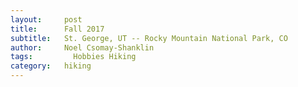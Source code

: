 ```yaml
---
layout:     post
title:      Fall 2017
subtitle:   St. George, UT -- Rocky Mountain National Park, CO
author:     Noel Csomay-Shanklin
tags: 		  Hobbies Hiking
category:   hiking
---
```

<!-- Start Writing Below in Markdown -->
<script src="https://cdn.jsdelivr.net/npm/publicalbum@latest/dist/pa-embed-player.min.js" async></script>
<div class="pa-embed-player" style="width:100%; height:480px; display:none;"
  data-link="https://photos.app.goo.gl/NPqq8PqXpmvJYHM99"
  data-title="Fall 2017"
  data-description="11 new photos · Album by Noel C-S">
  <img data-src="https://lh3.googleusercontent.com/YY81MAiR3KzkKjeNb6_mX4F70GuIRl97gWXCCZLLrzQOu3xg6ME2Q0NBnMW0r0C6ccCjAQoSOWtXzinbDJ84_kzlgLR0Qv4sbI-Yf0WK7NlyH4_0IYQFDPWP4AIgTeKL1nMDUtYnUig=w1920-h1080" src="" alt="" />
  <img data-src="https://lh3.googleusercontent.com/dKJIfqeG2YCfz2V41N37C3ZveOW-ON_8Q7al_do4FdeMY8WourhGJMD0T3wSavxLBYYzZgapJUBbQqhSzqiPiQ23Z0nHzgKFf3mj29cIos7bcKRxEM6BkEWQiZqAw6JXL4T0XRrhoTk=w1920-h1080" src="" alt="" />
  <img data-src="https://lh3.googleusercontent.com/J9lpBLAW0AIwgmG55UHGV_g2agKLhly-5vCwBQn07C24pxlWKWT5z0O35VO6FvAdSVrmx31J4etrwxsbzjyMyNSjlh2Y_GkNT6JMoCMJOqGF6sxIxxQJUudVGJrf09D6tQgL7zHUOKo=w1920-h1080" src="" alt="" />
  <img data-src="https://lh3.googleusercontent.com/UKjpH6O7IoDxonT0zHlPtnAcYRTKnq5y-D0qiB24RbpZg4ou_ZmyI8-SiqMsLNq62MmHPw0piDV2qomtXkVrel_B9SR9L3NHzOJONxT9adloJXCEno5jigCkjKzvdgLvBcTJTRH4eNE=w1920-h1080" src="" alt="" />
  <img data-src="https://lh3.googleusercontent.com/3hPD7DV_I_-tgcSxj4AnVHSHgbDmPORagVkPXt2hpU9r_-gnNXgrni2rAmZn5weSWTyyf4HOvYYcO3tUQOWvqKoPICvn_gYN9T4wV7X6VIiiTgkK1ewo9vHhl0SmDEb9Gn9M75oAi0k=w1920-h1080" src="" alt="" />
  <img data-src="https://lh3.googleusercontent.com/KD702R4sCtbWr1cTrElIdixszpLlSL7MYtN5PopJdZJQ9Q5i-nomKHQ3WPepZfV5r0PTa8ftDBMgwWK2DbdJ4-HGR1XdzT9iTPbPPdk15_UIp9_DIkQlsRF06ozMJZW5bLlUgJyKZfQ=w1920-h1080" src="" alt="" />
  <img data-src="https://lh3.googleusercontent.com/e7mGF92Pjeb6B85XR_kCYBp-WWV48bvT8q7FCETQ-C0GItfzwdSo3G9b0h4NbR42kKfTi_nG9m6xWp_bG3s54I6ZKz8aCGRabM4KVppfKy7aWqIU0efWIgEN77paZgNT4qYpj2wRuoY=w1920-h1080" src="" alt="" />
  <img data-src="https://lh3.googleusercontent.com/E2yzUarauceyBWztgQWodYrXcnPng7QgyYtZQTPITQQ5yelfUVCBHrOpov_h8BBYZoTcJZUIEhNvm9R9d_77zYsxHrju_E2cvuYdO7YFNiqzAY15jhDOAWIDSbUAS54JNw9dRPKVEWk=w1920-h1080" src="" alt="" />
  <img data-src="https://lh3.googleusercontent.com/boNtzIM3UYxsQeUcfYlBwkxh1gqpw-CxFDSaZWUytvmbDGWNz2Jg3JIsx-WDWcV9MHyzzHMUDauFyx6pBzmIdmeJrtF777AuWDbEn7O7wsfsbqMDHSj4Ns9dnkMWpQnGrkPQB7ScY0I=w1920-h1080" src="" alt="" />
  <img data-src="https://lh3.googleusercontent.com/lpyHzY_lVmyrNN2JpqHVJpPOtm_EW2upgA5oRjQ3KrRJLDA9rz7cDo821vaVvquZFuSJPRwEpEScyo6penbNFifEqcJc8D9GiZIipVQEUMJsC7IkOZ5e9YM-utobWfhvJB1-g4Lx2Hk=w1920-h1080" src="" alt="" />
  <img data-src="https://lh3.googleusercontent.com/3uNawVfafKzX94yGLnfqWa_CE6KCS9mHcl7kYRzvnC6_XkkWHfUBXDlFqYMJBJML9lBtVBCED65bJ3qBBQ_Vmk-C471tO0d2BpbuS3vyVzyhuZtb6cAapuAK8tlp0GbiF3-FRJMGP5o=w1920-h1080" src="" alt="" />
</div>
